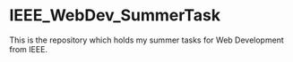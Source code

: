 # IEEE_WebDev_SummerTask
This is the repository which holds my summer tasks for Web Development from IEEE.
